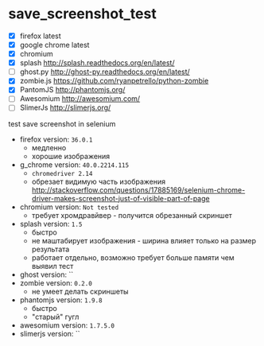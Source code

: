 # save_screenshot_test

- [x] firefox latest
- [x] google chrome latest
- [x] chromium
- [x] splash http://splash.readthedocs.org/en/latest/
- [ ] ghost.py http://ghost-py.readthedocs.org/en/latest/
- [x] zombie.js https://github.com/ryanpetrello/python-zombie
- [x] PantomJS http://phantomjs.org/
- [ ] Awesomium http://awesomium.com/
- [ ] SlimerJs http://slimerjs.org/

test save screenshot in selenium

- firefox version: `36.0.1`
    - медленно
    - хорошие изображения
- g_chrome version: `40.0.2214.115`
    - `chromedriver 2.14`
    - обрезает видимую часть изображения http://stackoverflow.com/questions/17885169/selenium-chrome-driver-makes-screenshot-just-of-visible-part-of-page
- chromium version: `Not tested`
    - требует хромдравйвер - получится обрезанный скриншет
- splash version: `1.5`
    - быстро
    - не маштабирует изображения - ширина влияет только на размер результата
    - работает отдельно, возможно требует больше памяти чем выявил тест
- ghost version: ``
- zombie version: `0.2.0`
    - не умеет делать скриншеты
- phantomjs version: `1.9.8`
    - быстро
    - "старый" гугл
- awesomium version: `1.7.5.0`
- slimerjs version: ``
